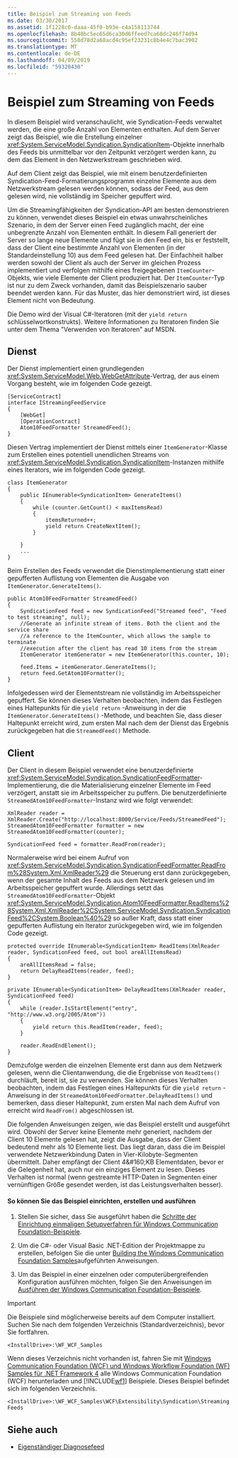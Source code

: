 ```yaml
---
title: Beispiel zum Streaming von Feeds
ms.date: 03/30/2017
ms.assetid: 1f1228c0-daaa-45f0-b93e-c4a158113744
ms.openlocfilehash: 8b48bc5ec65d6ca30d6ffeed7ca68dc246f74d94
ms.sourcegitcommit: 558d78d2a68acd4c95ef23231c8b4e4c7bac3902
ms.translationtype: MT
ms.contentlocale: de-DE
ms.lasthandoff: 04/09/2019
ms.locfileid: "59320430"
---
```

# <a name="streaming-feeds-sample"></a>Beispiel zum Streaming von Feeds
In diesem Beispiel wird veranschaulicht, wie Syndication-Feeds verwaltet werden, die eine große Anzahl von Elementen enthalten. Auf dem Server zeigt das Beispiel, wie die Erstellung einzelner <xref:System.ServiceModel.Syndication.SyndicationItem>-Objekte innerhalb des Feeds bis unmittelbar vor den Zeitpunkt verzögert werden kann, zu dem das Element in den Netzwerkstream geschrieben wird.  
  
 Auf dem Client zeigt das Beispiel, wie mit einem benutzerdefinierten Syndication-Feed-Formatierungsprogramm einzelne Elemente aus dem Netzwerkstream gelesen werden können, sodass der Feed, aus dem gelesen wird, nie vollständig im Speicher gepuffert wird.  
  
 Um die Streamingfähigkeiten der Syndication-API am besten demonstrieren zu können, verwendet dieses Beispiel ein etwas unwahrscheinliches Szenario, in dem der Server einen Feed zugänglich macht, der eine unbegrenzte Anzahl von Elementen enthält. In diesem Fall generiert der Server so lange neue Elemente und fügt sie in den Feed ein, bis er feststellt, dass der Client eine bestimmte Anzahl von Elementen (in der Standardeinstellung 10) aus dem Feed gelesen hat. Der Einfachheit halber werden sowohl der Client als auch der Server im gleichen Prozess implementiert und verfolgen mithilfe eines freigegebenen `ItemCounter`-Objekts, wie viele Elemente der Client produziert hat. Der `ItemCounter`-Typ ist nur zu dem Zweck vorhanden, damit das Beispielszenario sauber beendet werden kann. Für das Muster, das hier demonstriert wird, ist dieses Element nicht von Bedeutung.  
  
 Die Demo wird der Visual C#-Iteratoren (mit der `yield return` schlüsselwortkonstrukts). Weitere Informationen zu Iteratoren finden Sie unter dem Thema "Verwenden von Iteratoren" auf MSDN.  
  
## <a name="service"></a>Dienst  
 Der Dienst implementiert einen grundlegenden <xref:System.ServiceModel.Web.WebGetAttribute>-Vertrag, der aus einem Vorgang besteht, wie im folgenden Code gezeigt.  
  
```  
[ServiceContract]  
interface IStreamingFeedService  
{  
    [WebGet]  
    [OperationContract]  
    Atom10FeedFormatter StreamedFeed();  
}  
```  
  
 Diesen Vertrag implementiert der Dienst mittels einer `ItemGenerator`-Klasse zum Erstellen eines potentiell unendlichen Streams von <xref:System.ServiceModel.Syndication.SyndicationItem>-Instanzen mithilfe eines Iterators, wie im folgenden Code gezeigt.  
  
```  
class ItemGenerator  
{  
    public IEnumerable<SyndicationItem> GenerateItems()  
    {  
        while (counter.GetCount() < maxItemsRead)  
        {  
            itemsReturned++;  
            yield return CreateNextItem();  
        }  
  
    }  
    ...  
}  
```  
  
 Beim Erstellen des Feeds verwendet die Dienstimplementierung statt einer gepufferten Auflistung von Elementen die Ausgabe von `ItemGenerator.GenerateItems()`.  
  
```  
public Atom10FeedFormatter StreamedFeed()  
{  
    SyndicationFeed feed = new SyndicationFeed("Streamed feed", "Feed to test streaming", null);  
    //Generate an infinite stream of items. Both the client and the service share  
    //a reference to the ItemCounter, which allows the sample to terminate  
    //execution after the client has read 10 items from the stream  
    ItemGenerator itemGenerator = new ItemGenerator(this.counter, 10);  
  
    feed.Items = itemGenerator.GenerateItems();  
    return feed.GetAtom10Formatter();  
}  
```  
  
 Infolgedessen wird der Elementstream nie vollständig im Arbeitsspeicher gepuffert. Sie können dieses Verhalten beobachten, indem das Festlegen eines Haltepunkts für die `yield return` -Anweisung in der die `ItemGenerator.GenerateItems()` -Methode, und beachten Sie, dass dieser Haltepunkt erreicht wird, zum ersten Mal nach dem der Dienst das Ergebnis zurückgegeben hat die `StreamedFeed()` Methode.  
  
## <a name="client"></a>Client  
 Der Client in diesem Beispiel verwendet eine benutzerdefinierte <xref:System.ServiceModel.Syndication.SyndicationFeedFormatter>-Implementierung, die die Materialisierung einzelner Elemente im Feed verzögert, anstatt sie im Arbeitsspeicher zu puffern. Die benutzerdefinierte `StreamedAtom10FeedFormatter`-Instanz wird wie folgt verwendet:  
  
```  
XmlReader reader = XmlReader.Create("http://localhost:8000/Service/Feeds/StreamedFeed");  
StreamedAtom10FeedFormatter formatter = new StreamedAtom10FeedFormatter(counter);  
  
SyndicationFeed feed = formatter.ReadFrom(reader);  
```  
  
 Normalerweise wird bei einem Aufruf von <xref:System.ServiceModel.Syndication.SyndicationFeedFormatter.ReadFrom%28System.Xml.XmlReader%29> die Steuerung erst dann zurückgegeben, wenn der gesamte Inhalt des Feeds aus dem Netzwerk gelesen und im Arbeitsspeicher gepuffert wurde. Allerdings setzt das `StreamedAtom10FeedFormatter`-Objekt <xref:System.ServiceModel.Syndication.Atom10FeedFormatter.ReadItems%28System.Xml.XmlReader%2CSystem.ServiceModel.Syndication.SyndicationFeed%2CSystem.Boolean%40%29> so außer Kraft, dass statt einer gepufferten Auflistung ein Iterator zurückgegeben wird, wie im folgenden Code gezeigt.  
  
```  
protected override IEnumerable<SyndicationItem> ReadItems(XmlReader reader, SyndicationFeed feed, out bool areAllItemsRead)  
{  
    areAllItemsRead = false;  
    return DelayReadItems(reader, feed);  
}  
  
private IEnumerable<SyndicationItem> DelayReadItems(XmlReader reader, SyndicationFeed feed)  
{  
    while (reader.IsStartElement("entry", "http://www.w3.org/2005/Atom"))  
    {  
        yield return this.ReadItem(reader, feed);  
    }  
  
    reader.ReadEndElement();  
}  
```  
  
 Demzufolge werden die einzelnen Elemente erst dann aus dem Netzwerk gelesen, wenn die Clientanwendung, die die Ergebnisse von `ReadItems()` durchläuft, bereit ist, sie zu verwenden. Sie können dieses Verhalten beobachten, indem das Festlegen eines Haltepunkts für die `yield return` -Anweisung in der `StreamedAtom10FeedFormatter.DelayReadItems()` und bemerken, dass dieser Haltepunkt, zum ersten Mal nach dem Aufruf von erreicht wird `ReadFrom()` abgeschlossen ist.  
  
 Die folgenden Anweisungen zeigen, wie das Beispiel erstellt und ausgeführt wird. Obwohl der Server keine Elemente mehr generiert, nachdem der Client 10 Elemente gelesen hat, zeigt die Ausgabe, dass der Client bedeutend mehr als 10 Elemente liest. Das liegt daran, dass die im Beispiel verwendete Netzwerkbindung Daten in Vier-Kilobyte-Segmenten übermittelt. Daher empfängt der Client 4&amp;#160;KB Elementdaten, bevor er die Gelegenheit hat, auch nur ein einziges Element zu lesen. Dieses Verhalten ist normal (wenn gestreamte HTTP-Daten in Segmenten einer vernünftigen Größe gesendet werden, ist das Leistungsverhalten besser).  
  
#### <a name="to-set-up-build-and-run-the-sample"></a>So können Sie das Beispiel einrichten, erstellen und ausführen  
  
1. Stellen Sie sicher, dass Sie ausgeführt haben die [Schritte der Einrichtung einmaligen Setupverfahren für Windows Communication Foundation-Beispiele](../../../../docs/framework/wcf/samples/one-time-setup-procedure-for-the-wcf-samples.md).  
  
2. Um die C#- oder Visual Basic .NET-Edition der Projektmappe zu erstellen, befolgen Sie die unter [Building the Windows Communication Foundation Samples](../../../../docs/framework/wcf/samples/building-the-samples.md)aufgeführten Anweisungen.  
  
3. Um das Beispiel in einer einzelnen oder computerübergreifenden Konfiguration ausführen möchten, folgen Sie den Anweisungen im [Ausführen der Windows Communication Foundation-Beispiele](../../../../docs/framework/wcf/samples/running-the-samples.md).  
  
> [!IMPORTANT]
>  Die Beispiele sind möglicherweise bereits auf dem Computer installiert. Suchen Sie nach dem folgenden Verzeichnis (Standardverzeichnis), bevor Sie fortfahren.  
>   
>  `<InstallDrive>:\WF_WCF_Samples`  
>   
>  Wenn dieses Verzeichnis nicht vorhanden ist, fahren Sie mit [Windows Communication Foundation (WCF) und Windows Workflow Foundation (WF) Samples für .NET Framework 4](https://go.microsoft.com/fwlink/?LinkId=150780) alle Windows Communication Foundation (WCF) herunterladen und [!INCLUDE[wf1](../../../../includes/wf1-md.md)] Beispiele. Dieses Beispiel befindet sich im folgenden Verzeichnis.  
>   
>  `<InstallDrive>:\WF_WCF_Samples\WCF\Extensibility\Syndication\StreamingFeeds`  
  
## <a name="see-also"></a>Siehe auch

- [Eigenständiger Diagnosefeed](../../../../docs/framework/wcf/samples/stand-alone-diagnostics-feed-sample.md)
